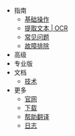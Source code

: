 - 指南
  - [基础操作](/zh-cn/getting-started)
  - [提取文本 | OCR](/zh-cn/OCR)
  - [常见问题](/zh-cn/FAQ)
  - [故障排除](/zh-cn/Troubleshooting)
- 高级
- 专业版
- 文档
  - [技术](/zh-cn/development-technology)
- 更多
  - [官网](/zh-cn/translation)
  - [下载](/zh-cn/download)
  - [帮助翻译](/zh-cn/translation)
  - [日志](/zh-cn/changelog)